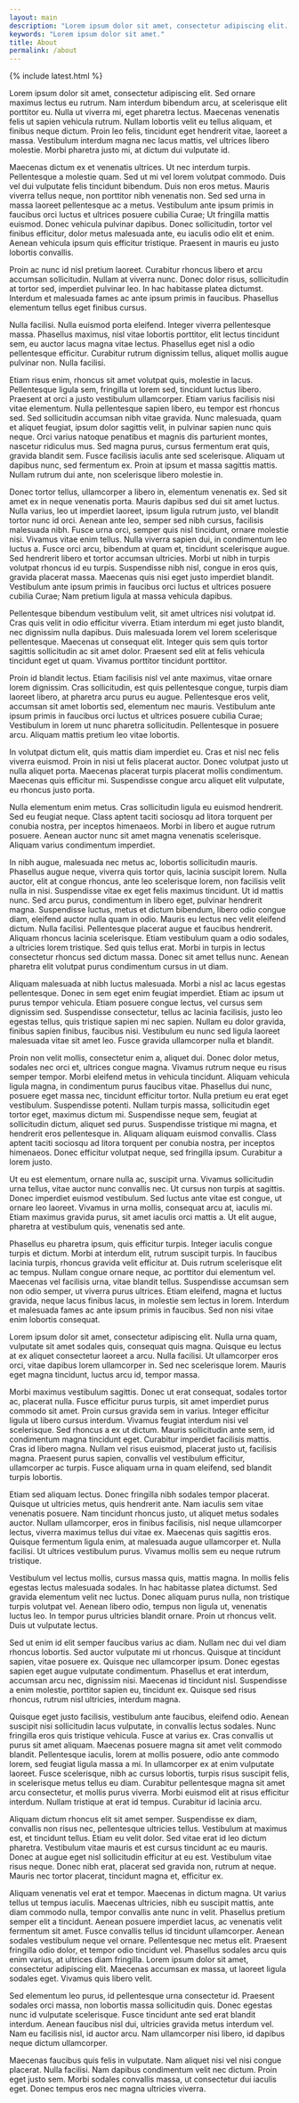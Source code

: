 ```yaml
---
layout: main
description: "Lorem ipsum dolor sit amet, consectetur adipiscing elit. Mauris a tempor diam, vel accumsan orci. Donec vitae finibus massa. Pellentesque."
keywords: "Lorem ipsum dolor sit amet."
title: About
permalink: /about
---
```


{% include latest.html %}

Lorem ipsum dolor sit amet, consectetur adipiscing elit. Sed ornare maximus lectus eu rutrum. Nam interdum bibendum arcu, at scelerisque elit porttitor eu. Nulla ut viverra mi, eget pharetra lectus. Maecenas venenatis felis ut sapien vehicula rutrum. Nullam lobortis velit eu tellus aliquam, et finibus neque dictum. Proin leo felis, tincidunt eget hendrerit vitae, laoreet a massa. Vestibulum interdum magna nec lacus mattis, vel ultrices libero molestie. Morbi pharetra justo mi, at dictum dui vulputate id.

Maecenas dictum ex et venenatis ultrices. Ut nec interdum turpis. Pellentesque a molestie quam. Sed ut mi vel lorem volutpat commodo. Duis vel dui vulputate felis tincidunt bibendum. Duis non eros metus. Mauris viverra tellus neque, non porttitor nibh venenatis non. Sed sed urna in massa laoreet pellentesque ac a metus. Vestibulum ante ipsum primis in faucibus orci luctus et ultrices posuere cubilia Curae; Ut fringilla mattis euismod. Donec vehicula pulvinar dapibus. Donec sollicitudin, tortor vel finibus efficitur, dolor metus malesuada ante, eu iaculis odio elit et enim. Aenean vehicula ipsum quis efficitur tristique. Praesent in mauris eu justo lobortis convallis.

Proin ac nunc id nisl pretium laoreet. Curabitur rhoncus libero et arcu accumsan sollicitudin. Nullam at viverra nunc. Donec dolor risus, sollicitudin at tortor sed, imperdiet pulvinar leo. In hac habitasse platea dictumst. Interdum et malesuada fames ac ante ipsum primis in faucibus. Phasellus elementum tellus eget finibus cursus.

Nulla facilisi. Nulla euismod porta eleifend. Integer viverra pellentesque massa. Phasellus maximus, nisl vitae lobortis porttitor, elit lectus tincidunt sem, eu auctor lacus magna vitae lectus. Phasellus eget nisl a odio pellentesque efficitur. Curabitur rutrum dignissim tellus, aliquet mollis augue pulvinar non. Nulla facilisi.

Etiam risus enim, rhoncus sit amet volutpat quis, molestie in lacus. Pellentesque ligula sem, fringilla ut lorem sed, tincidunt luctus libero. Praesent at orci a justo vestibulum ullamcorper. Etiam varius facilisis nisi vitae elementum. Nulla pellentesque sapien libero, eu tempor est rhoncus sed. Sed sollicitudin accumsan nibh vitae gravida. Nunc malesuada, quam et aliquet feugiat, ipsum dolor sagittis velit, in pulvinar sapien nunc quis neque. Orci varius natoque penatibus et magnis dis parturient montes, nascetur ridiculus mus. Sed magna purus, cursus fermentum erat quis, gravida blandit sem. Fusce facilisis iaculis ante sed scelerisque. Aliquam ut dapibus nunc, sed fermentum ex. Proin at ipsum et massa sagittis mattis. Nullam rutrum dui ante, non scelerisque libero molestie in.

Donec tortor tellus, ullamcorper a libero in, elementum venenatis ex. Sed sit amet ex in neque venenatis porta. Mauris dapibus sed dui sit amet luctus. Nulla varius, leo ut imperdiet laoreet, ipsum ligula rutrum justo, vel blandit tortor nunc id orci. Aenean ante leo, semper sed nibh cursus, facilisis malesuada nibh. Fusce urna orci, semper quis nisl tincidunt, ornare molestie nisi. Vivamus vitae enim tellus. Nulla viverra sapien dui, in condimentum leo luctus a. Fusce orci arcu, bibendum at quam et, tincidunt scelerisque augue. Sed hendrerit libero et tortor accumsan ultricies. Morbi ut nibh in turpis volutpat rhoncus id eu turpis. Suspendisse nibh nisl, congue in eros quis, gravida placerat massa. Maecenas quis nisi eget justo imperdiet blandit. Vestibulum ante ipsum primis in faucibus orci luctus et ultrices posuere cubilia Curae; Nam pretium ligula at massa vehicula dapibus.

Pellentesque bibendum vestibulum velit, sit amet ultrices nisi volutpat id. Cras quis velit in odio efficitur viverra. Etiam interdum mi eget justo blandit, nec dignissim nulla dapibus. Duis malesuada lorem vel lorem scelerisque pellentesque. Maecenas ut consequat elit. Integer quis sem quis tortor sagittis sollicitudin ac sit amet dolor. Praesent sed elit at felis vehicula tincidunt eget ut quam. Vivamus porttitor tincidunt porttitor.

Proin id blandit lectus. Etiam facilisis nisl vel ante maximus, vitae ornare lorem dignissim. Cras sollicitudin, est quis pellentesque congue, turpis diam laoreet libero, at pharetra arcu purus eu augue. Pellentesque eros velit, accumsan sit amet lobortis sed, elementum nec mauris. Vestibulum ante ipsum primis in faucibus orci luctus et ultrices posuere cubilia Curae; Vestibulum in lorem ut nunc pharetra sollicitudin. Pellentesque in posuere arcu. Aliquam mattis pretium leo vitae lobortis.

In volutpat dictum elit, quis mattis diam imperdiet eu. Cras et nisl nec felis viverra euismod. Proin in nisi ut felis placerat auctor. Donec volutpat justo ut nulla aliquet porta. Maecenas placerat turpis placerat mollis condimentum. Maecenas quis efficitur mi. Suspendisse congue arcu aliquet elit vulputate, eu rhoncus justo porta.

Nulla elementum enim metus. Cras sollicitudin ligula eu euismod hendrerit. Sed eu feugiat neque. Class aptent taciti sociosqu ad litora torquent per conubia nostra, per inceptos himenaeos. Morbi in libero et augue rutrum posuere. Aenean auctor nunc sit amet magna venenatis scelerisque. Aliquam varius condimentum imperdiet.

In nibh augue, malesuada nec metus ac, lobortis sollicitudin mauris. Phasellus augue neque, viverra quis tortor quis, lacinia suscipit lorem. Nulla auctor, elit at congue rhoncus, ante leo scelerisque lorem, non facilisis velit nulla in nisi. Suspendisse vitae ex eget felis maximus tincidunt. Ut id mattis nunc. Sed arcu purus, condimentum in libero eget, pulvinar hendrerit magna. Suspendisse luctus, metus et dictum bibendum, libero odio congue diam, eleifend auctor nulla quam in odio. Mauris eu lectus nec velit eleifend dictum. Nulla facilisi. Pellentesque placerat augue et faucibus hendrerit. Aliquam rhoncus lacinia scelerisque. Etiam vestibulum quam a odio sodales, a ultricies lorem tristique. Sed quis tellus erat. Morbi in turpis in lectus consectetur rhoncus sed dictum massa. Donec sit amet tellus nunc. Aenean pharetra elit volutpat purus condimentum cursus in ut diam.

Aliquam malesuada at nibh luctus malesuada. Morbi a nisl ac lacus egestas pellentesque. Donec in sem eget enim feugiat imperdiet. Etiam ac ipsum ut purus tempor vehicula. Etiam posuere congue lectus, vel cursus sem dignissim sed. Suspendisse consectetur, tellus ac lacinia facilisis, justo leo egestas tellus, quis tristique sapien mi nec sapien. Nullam eu dolor gravida, finibus sapien finibus, faucibus nisi. Vestibulum eu nunc sed ligula laoreet malesuada vitae sit amet leo. Fusce gravida ullamcorper nulla et blandit.

Proin non velit mollis, consectetur enim a, aliquet dui. Donec dolor metus, sodales nec orci et, ultrices congue magna. Vivamus rutrum neque eu risus semper tempor. Morbi eleifend metus in vehicula tincidunt. Aliquam vehicula ligula magna, in condimentum purus faucibus vitae. Phasellus dui nunc, posuere eget massa nec, tincidunt efficitur tortor. Nulla pretium eu erat eget vestibulum. Suspendisse potenti. Nullam turpis massa, sollicitudin eget tortor eget, maximus dictum mi. Suspendisse neque sem, feugiat at sollicitudin dictum, aliquet sed purus. Suspendisse tristique mi magna, et hendrerit eros pellentesque in. Aliquam aliquam euismod convallis. Class aptent taciti sociosqu ad litora torquent per conubia nostra, per inceptos himenaeos. Donec efficitur volutpat neque, sed fringilla ipsum. Curabitur a lorem justo.

Ut eu est elementum, ornare nulla ac, suscipit urna. Vivamus sollicitudin urna tellus, vitae auctor nunc convallis nec. Ut cursus non turpis at sagittis. Donec imperdiet euismod vestibulum. Sed luctus ante vitae est congue, ut ornare leo laoreet. Vivamus in urna mollis, consequat arcu at, iaculis mi. Etiam maximus gravida purus, sit amet iaculis orci mattis a. Ut elit augue, pharetra at vestibulum quis, venenatis sed ante.

Phasellus eu pharetra ipsum, quis efficitur turpis. Integer iaculis congue turpis et dictum. Morbi at interdum elit, rutrum suscipit turpis. In faucibus lacinia turpis, rhoncus gravida velit efficitur at. Duis rutrum scelerisque elit ac tempus. Nullam congue ornare neque, ac porttitor dui elementum vel. Maecenas vel facilisis urna, vitae blandit tellus. Suspendisse accumsan sem non odio semper, ut viverra purus ultrices. Etiam eleifend, magna et luctus gravida, neque lacus finibus lacus, in molestie sem lectus in lorem. Interdum et malesuada fames ac ante ipsum primis in faucibus. Sed non nisi vitae enim lobortis consequat.

Lorem ipsum dolor sit amet, consectetur adipiscing elit. Nulla urna quam, vulputate sit amet sodales quis, consequat quis magna. Quisque eu lectus at ex aliquet consectetur laoreet a arcu. Nulla facilisi. Ut ullamcorper eros orci, vitae dapibus lorem ullamcorper in. Sed nec scelerisque lorem. Mauris eget magna tincidunt, luctus arcu id, tempor massa.

Morbi maximus vestibulum sagittis. Donec ut erat consequat, sodales tortor ac, placerat nulla. Fusce efficitur purus turpis, sit amet imperdiet purus commodo sit amet. Proin cursus gravida sem in varius. Integer efficitur ligula ut libero cursus interdum. Vivamus feugiat interdum nisi vel scelerisque. Sed rhoncus a ex ut dictum. Mauris sollicitudin ante sem, id condimentum magna tincidunt eget. Curabitur imperdiet facilisis mattis. Cras id libero magna. Nullam vel risus euismod, placerat justo ut, facilisis magna. Praesent purus sapien, convallis vel vestibulum efficitur, ullamcorper ac turpis. Fusce aliquam urna in quam eleifend, sed blandit turpis lobortis.

Etiam sed aliquam lectus. Donec fringilla nibh sodales tempor placerat. Quisque ut ultricies metus, quis hendrerit ante. Nam iaculis sem vitae venenatis posuere. Nam tincidunt rhoncus justo, ut aliquet metus sodales auctor. Nullam ullamcorper, eros in finibus facilisis, nisl neque ullamcorper lectus, viverra maximus tellus dui vitae ex. Maecenas quis sagittis eros. Quisque fermentum ligula enim, at malesuada augue ullamcorper et. Nulla facilisi. Ut ultrices vestibulum purus. Vivamus mollis sem eu neque rutrum tristique.

Vestibulum vel lectus mollis, cursus massa quis, mattis magna. In mollis felis egestas lectus malesuada sodales. In hac habitasse platea dictumst. Sed gravida elementum velit nec luctus. Donec aliquam purus nulla, non tristique turpis volutpat vel. Aenean libero odio, tempus non ligula ut, venenatis luctus leo. In tempor purus ultricies blandit ornare. Proin ut rhoncus velit. Duis ut vulputate lectus.

Sed ut enim id elit semper faucibus varius ac diam. Nullam nec dui vel diam rhoncus lobortis. Sed auctor vulputate mi ut rhoncus. Quisque at tincidunt sapien, vitae posuere ex. Quisque nec ullamcorper ipsum. Donec egestas sapien eget augue vulputate condimentum. Phasellus et erat interdum, accumsan arcu nec, dignissim nisi. Maecenas id tincidunt nisl. Suspendisse a enim molestie, porttitor sapien eu, tincidunt ex. Quisque sed risus rhoncus, rutrum nisl ultricies, interdum magna.

Quisque eget justo facilisis, vestibulum ante faucibus, eleifend odio. Aenean suscipit nisi sollicitudin lacus vulputate, in convallis lectus sodales. Nunc fringilla eros quis tristique vehicula. Fusce at varius ex. Cras convallis ut purus sit amet aliquam. Maecenas posuere magna sit amet velit commodo blandit. Pellentesque iaculis, lorem at mollis posuere, odio ante commodo lorem, sed feugiat ligula massa a mi. In ullamcorper ex at enim vulputate laoreet. Fusce scelerisque, nibh ac cursus lobortis, turpis risus suscipit felis, in scelerisque metus tellus eu diam. Curabitur pellentesque magna sit amet arcu consectetur, et mollis purus viverra. Morbi euismod elit at risus efficitur interdum. Nullam tristique at erat id tempus. Curabitur id lacinia arcu.

Aliquam dictum rhoncus elit sit amet semper. Suspendisse ex diam, convallis non risus nec, pellentesque ultricies tellus. Vestibulum at maximus est, et tincidunt tellus. Etiam eu velit dolor. Sed vitae erat id leo dictum pharetra. Vestibulum vitae mauris et est cursus tincidunt ac eu mauris. Donec at augue eget nisl sollicitudin efficitur at eu est. Vestibulum vitae risus neque. Donec nibh erat, placerat sed gravida non, rutrum at neque. Mauris nec tortor placerat, tincidunt magna et, efficitur ex.

Aliquam venenatis vel erat et tempor. Maecenas in dictum magna. Ut varius tellus ut tempus iaculis. Maecenas ultricies, nibh eu suscipit mattis, ante diam commodo nulla, tempor convallis ante nunc in velit. Phasellus pretium semper elit a tincidunt. Aenean posuere imperdiet lacus, ac venenatis velit fermentum sit amet. Fusce convallis tellus id tincidunt ullamcorper. Aenean sodales vestibulum neque vel ornare. Pellentesque nec metus elit. Praesent fringilla odio dolor, et tempor odio tincidunt vel. Phasellus sodales arcu quis enim varius, at ultrices diam fringilla. Lorem ipsum dolor sit amet, consectetur adipiscing elit. Maecenas accumsan ex massa, ut laoreet ligula sodales eget. Vivamus quis libero velit.

Sed elementum leo purus, id pellentesque urna consectetur id. Praesent sodales orci massa, non lobortis massa sollicitudin quis. Donec egestas nunc id vulputate scelerisque. Fusce tincidunt ante sed erat blandit interdum. Aenean faucibus nisl dui, ultricies gravida metus interdum vel. Nam eu facilisis nisl, id auctor arcu. Nam ullamcorper nisi libero, id dapibus neque dictum ullamcorper.

Maecenas faucibus quis felis in vulputate. Nam aliquet nisi vel nisi congue placerat. Nulla facilisi. Nam dapibus condimentum velit nec dictum. Proin eget justo sem. Morbi sodales convallis massa, ut consectetur dui iaculis eget. Donec tempus eros nec magna ultricies viverra.

